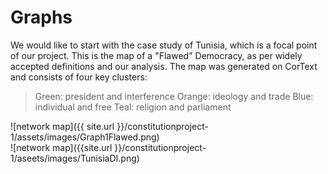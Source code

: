# Graphs
 
 We would like to start with the case study of Tunisia, which is a focal point of our project. 
 This is the map of a "Flawed" Democracy, as per widely accepted definitions and our analysis. The map was generated on CorText and consists of four key clusters: 
 
> Green: president and interference
> Orange: ideology and trade
> Blue: individual and free
> Teal: religion and parliament
 

 ![network map]({{ site.url }}/constitutionproject-1/assets/images/Graph1Flawed.png)  
 ![network map]({{site.url }}/constitutionproject-1/aseets/images/TunisiaDI.png) 

